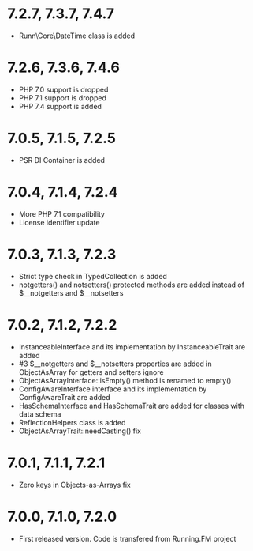 7.2.7, 7.3.7, 7.4.7
===================
* Runn\Core\DateTime class is added

7.2.6, 7.3.6, 7.4.6
===================
* PHP 7.0 support is dropped
* PHP 7.1 support is dropped
* PHP 7.4 support is added

7.0.5, 7.1.5, 7.2.5
===================
* PSR DI Container is added

7.0.4, 7.1.4, 7.2.4
===================
* More PHP 7.1 compatibility
* License identifier update

7.0.3, 7.1.3, 7.2.3
===================
* Strict type check in TypedCollection is added
* notgetters() and notsetters() protected methods are added instead of $__notgetters and $__notsetters

7.0.2, 7.1.2, 7.2.2
===================
* InstanceableInterface and its implementation by InstanceableTrait are added
* \#3 $__notgetters and $__notsetters properties are added in ObjectAsArray for getters and setters ignore
* ObjectAsArrayInterface::isEmpty() method is renamed to empty()
* ConfigAwareInterface interface and its implementation by ConfigAwareTrait are added
* HasSchemaInterface and HasSchemaTrait are added for classes with data schema
* ReflectionHelpers class is added
* ObjectAsArrayTrait::needCasting() fix

7.0.1, 7.1.1, 7.2.1
===================
* Zero keys in Objects-as-Arrays fix

7.0.0, 7.1.0, 7.2.0
===================
* First released version. Code is transfered from Running.FM project
